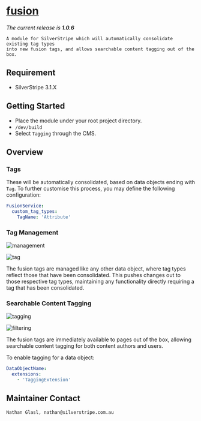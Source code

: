 # [fusion](https://packagist.org/packages/nglasl/silverstripe-fusion)

_The current release is **1.0.6**_

	A module for SilverStripe which will automatically consolidate existing tag types
	into new fusion tags, and allows searchable content tagging out of the box.

## Requirement

* SilverStripe 3.1.X

## Getting Started

* Place the module under your root project directory.
* `/dev/build`
* Select `Tagging` through the CMS.

## Overview

### Tags

These will be automatically consolidated, based on data objects ending with `Tag`. To further customise this process, you may define the following configuration:

```yaml
FusionService:
  custom_tag_types:
    TagName: 'Attribute'
```

### Tag Management

![management](https://raw.githubusercontent.com/nglasl/silverstripe-fusion/master/images/fusion-management.png)

![tag](https://raw.githubusercontent.com/nglasl/silverstripe-fusion/master/images/fusion-tag.png)

The fusion tags are managed like any other data object, where tag types reflect those that have been consolidated. This pushes changes out to those respective tag types, maintaining any functionality directly requiring a tag that has been consolidated.

### Searchable Content Tagging

![tagging](https://raw.githubusercontent.com/nglasl/silverstripe-fusion/master/images/fusion-tagging.png)

![filtering](https://raw.githubusercontent.com/nglasl/silverstripe-fusion/master/images/fusion-filtering.png)

The fusion tags are immediately available to pages out of the box, allowing searchable content tagging for both content authors and users.

To enable tagging for a data object:

```yaml
DataObjectName:
  extensions:
    - 'TaggingExtension'
```

## Maintainer Contact

	Nathan Glasl, nathan@silverstripe.com.au
